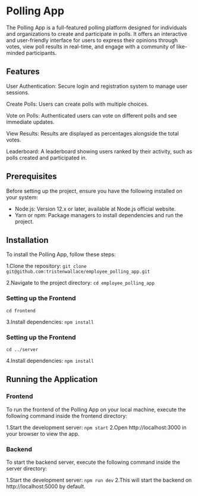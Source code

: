 # Polling App

The Polling App is a full-featured polling platform designed for individuals and organizations to create and participate in polls. It offers an interactive and user-friendly interface for users to express their opinions through votes, view poll results in real-time, and engage with a community of like-minded participants.

## Features

User Authentication: Secure login and registration system to manage user sessions.

Create Polls: Users can create polls with multiple choices.

Vote on Polls: Authenticated users can vote on different polls and see immediate updates.

View Results: Results are displayed as percentages alongside the total votes.

Leaderboard: A leaderboard showing users ranked by their activity, such as polls created and participated in.

## Prerequisites

Before setting up the project, ensure you have the following installed on your system:

- Node.js: Version 12.x or later, available at Node.js official website.
- Yarn or npm: Package managers to install dependencies and run the project.

## Installation

To install the Polling App, follow these steps:

1.Clone the repository: `git clone git@github.com:tristenwallace/employee_polling_app.git`

2.Navigate to the project directory: `cd employee_polling_app`

### Setting up the Frontend

`cd frontend`

3.Install dependencies: `npm install`

### Setting up the Frontend

`cd ../server`

4.Install dependencies: `npm install`

## Running the Application

### Frontend

To run the frontend of the Polling App on your local machine, execute the following command inside the frontend directory:

1.Start the development server: `npm start`
2.Open http://localhost:3000 in your browser to view the app.

### Backend

To start the backend server, execute the following command inside the server directory:

1.Start the development server: `npm run dev`
2.This will start the backend on http://localhost:5000 by default.